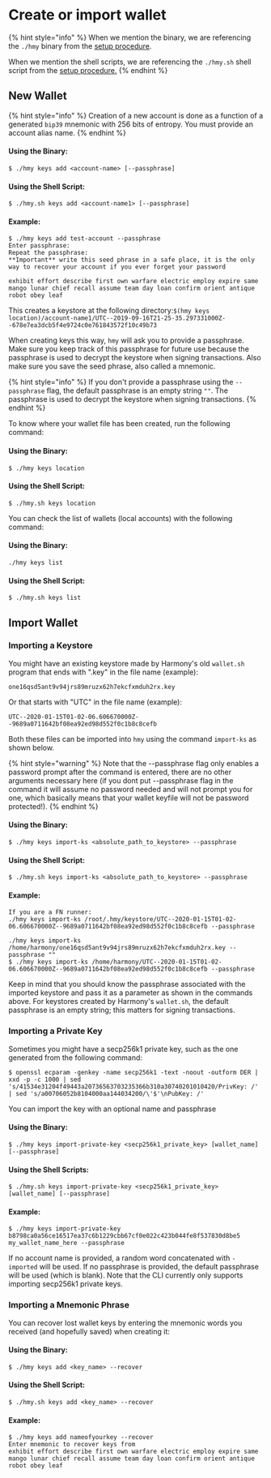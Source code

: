 # Create or import wallet

{% hint style="info" %}
When we mention the binary, we are referencing the `./hmy` binary from the [setup procedure](download-setup.md#1-for-linux-pure-statically-linked-binary).

When we mention the shell scripts, we are referencing the `./hmy.sh` shell script from the [setup procedure.](download-setup.md#2-for-macos-dynamically-linked-binary)
{% endhint %}

## New Wallet

{% hint style="info" %}
Creation of a new account is done as a function of a generated `bip39` mnemonic with 256 bits of entropy. You must provide an account alias name.
{% endhint %}

#### Using the Binary:

```text
$ ./hmy keys add <account-name> [--passphrase]
```

#### Using the Shell Script:

```text
$ ./hmy.sh keys add <account-name1> [--passphrase]
```

#### Example:

```text
$ ./hmy keys add test-account --passphrase
Enter passphrase:
Repeat the passphrase:
**Important** write this seed phrase in a safe place, it is the only way to recover your account if you ever forget your password

exhibit effort describe first own warfare electric employ expire same mango lunar chief recall assume team day loan confirm orient antique robot obey leaf
```

This creates a keystore at the following directory:`$(hmy keys location)/account-name1/UTC--2019-09-16T21-25-35.297331000Z--678e7ea3dcb5f4e9724c0e761843572f10c49b73`

When creating keys this way, `hmy` will ask you to provide a passphrase.‌ Make sure you keep track of this passphrase for future use because the passphrase is used to decrypt the keystore when signing transactions. Also make sure you save the seed phrase, also called a mnemonic.

{% hint style="info" %}
If you don't provide a passphrase using the `--passphrase` flag, the default passphrase is an empty string `""`. The passphrase is used to decrypt the keystore when signing transactions.
{% endhint %}

To know where your wallet file has been created, run the following command:

#### Using the Binary:

```text
$ ./hmy keys location
```

#### Using the Shell Script:

```text
$ ./hmy.sh keys location
```

You can check the list of wallets \(local accounts\) with the following command:

#### Using the Binary:

```text
./hmy keys list
```

#### Using the Shell Script:

```text
$ ./hmy.sh keys list
```

## Import Wallet

### Importing a Keystore <a id="importing-an-existing-keystore"></a>

‌You might have an existing keystore made by Harmony's old `wallet.sh` program that ends with ".key" in the file name \(example\):

`one16qsd5ant9v94jrs89mruzx62h7ekcfxmduh2rx.key`

Or that starts with "UTC" in the file name \(example\):

`UTC--2020-01-15T01-02-06.606670000Z--9689a0711642bf08ea92ed98d552f0c1b8c8cefb`

Both these files can be imported into `hmy` using the command `import-ks` as shown below.

{% hint style="warning" %}
Note that the --passphrase flag only enables a password prompt after the command is entered, there are no other arguments necessary here \(if you dont put --passphrase flag in the command it will assume no password needed and will not prompt you for one, which basically means that your wallet keyfile will not be password protected!\).
{% endhint %}

#### Using the Binary:

```text
$ ./hmy keys import-ks <absolute_path_to_keystore> --passphrase
```

#### Using the Shell Script:

```text
$ ./hmy.sh keys import-ks <absolute_path_to_keystore> --passphrase
```

#### Example:

```text
If you are a FN runner:
./hmy keys import-ks /root/.hmy/keystore/UTC--2020-01-15T01-02-06.606670000Z--9689a0711642bf08ea92ed98d552f0c1b8c8cefb --passphrase

./hmy keys import-ks /home/harmony/one16qsd5ant9v94jrs89mruzx62h7ekcfxmduh2rx.key --passphrase ""
$ ./hmy keys import-ks /home/harmony/UTC--2020-01-15T01-02-06.606670000Z--9689a0711642bf08ea92ed98d552f0c1b8c8cefb --passphrase
```

‌Keep in mind that you should know the passphrase associated with the imported keystore and pass it as a parameter as shown in the commands above. For keystores created by Harmony's `wallet.sh`, the default passphrase is an empty string; this matters for signing transactions.‌

### Importing a Private Key <a id="importing-an-existing-private-key"></a>

Sometimes you might have a secp256k1 private key, such as the one generated from the following command:

```text
$ openssl ecparam -genkey -name secp256k1 -text -noout -outform DER | xxd -p -c 1000 | sed 's/41534e31204f49443a20736563703235366b310a30740201010420/PrivKey: /' | sed 's/a00706052b8104000aa144034200/\'$'\nPubKey: /'
```

You can import the key with an optional name and passphrase

#### Using the Binary:

```text
$ ./hmy keys import-private-key <secp256k1_private_key> [wallet_name] [--passphrase]
```

#### Using the Shell Scripts:

```text
$ ./hmy.sh keys import-private-key <secp256k1_private_key> [wallet_name] [--passphrase]
```

#### Example:

```text
$ ./hmy keys import-private-key b8798ca0a56ce16517ea37c6b1229cbb67cf0e022c423b044fe8f537830d8be5 my_wallet_name_here --passphrase
```

If no account name is provided, a random word concatenated with `-imported` will be used. If no passphrase is provided, the default passphrase will be used \(which is blank\). Note that the CLI currently only supports importing secp256k1 private keys.

### Importing a Mnemonic Phrase <a id="importing-an-existing-private-key"></a>

You can recover lost wallet keys by entering the mnemonic words you received \(and hopefully saved\) when creating it:

#### Using the Binary:

```text
$ ./hmy keys add <key_name> --recover
```

#### Using the Shell Script:

```text
$ ./hmy.sh keys add <key_name> --recover
```

#### Example:

```text
$ ./hmy keys add nameofyourkey --recover
Enter mnemonic to recover keys from
exhibit effort describe first own warfare electric employ expire same mango lunar chief recall assume team day loan confirm orient antique robot obey leaf
```

